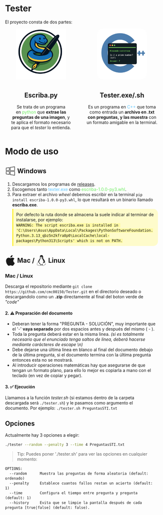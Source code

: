 # Tester
El proyecto consta de dos partes:
<div align="center" style="display: grid; grid-template-columns: 1fr 1fr; grid-template-rows: 1fr auto; justify-items: center; gap: 30px;">
  <img src="assets/logos/Escriba_logo.png" width="70%">
  <img src="assets/logos/Tester_logo.png" width="70%" style="background: rgb(255, 255, 255, 0.1); border-radius: 20px">
  <section>
    <h2 style="margin-top: 10px;">Escriba.py</h2>
    <p style="text-wrap: balance">Se trata de un programa en <span style="color:rgba(92, 233, 79, 0.88)">python</span> que <strong>extrae las preguntas de una imagen</strong>, y te aplica el formato necesario para que el <em>tester</em> lo entienda.</p>
  </section>
  <section>
    <h2 style="margin-top: 10px;">Tester.exe/.sh</h2>
    <p style="text-wrap: pretty">Es un programa en <span style="color:rgb(96, 197, 255)">C++</span> que toma como entrada un <strong>archivo en .txt con preguntas, y las muestra</strong> con un formato amigable en la terminal.</p>
  </setion>
</div>

# Modo de uso
<h2 style="display: flex; align-items: center; gap: 5px">
  <svg xmlns="http://www.w3.org/2000/svg" x="0px" y="0px" width=35px viewBox="0 0 50 50"><path fill="currentcolor" d="M 44.970703 4 A 1.0001 1.0001 0 0 0 44.851562 4.0117188 L 23.851562 7.1601562 A 1.0001 1.0001 0 0 0 23 8.1503906 L 23 23 A 1.0001 1.0001 0 0 0 24 24 L 45 24 A 1.0001 1.0001 0 0 0 46 23 L 46 5 A 1.0001 1.0001 0 0 0 44.970703 4 z M 44 6.1601562 L 44 22 L 25 22 L 25 9.0117188 L 44 6.1601562 z M 19.970703 7.75 A 1.0001 1.0001 0 0 0 19.851562 7.7617188 L 4.8515625 10.011719 A 1.0001 1.0001 0 0 0 4 11 L 4 23 A 1.0001 1.0001 0 0 0 5 24 L 20 24 A 1.0001 1.0001 0 0 0 21 23 L 21 8.75 A 1.0001 1.0001 0 0 0 19.970703 7.75 z M 19 9.9101562 L 19 22 L 6 22 L 6 11.861328 L 19 9.9101562 z M 5 26 A 1.0001 1.0001 0 0 0 4 27 L 4 39 A 1.0001 1.0001 0 0 0 4.8515625 39.988281 L 19.851562 42.238281 A 1.0001 1.0001 0 0 0 21 41.25 L 21 27 A 1.0001 1.0001 0 0 0 20 26 L 5 26 z M 24 26 A 1.0001 1.0001 0 0 0 23 27 L 23 41.849609 A 1.0001 1.0001 0 0 0 23.851562 42.839844 L 44.851562 45.988281 A 1.0001 1.0001 0 0 0 46 45 L 46 27 A 1.0001 1.0001 0 0 0 45 26 L 24 26 z M 6 28 L 19 28 L 19 40.089844 L 6 38.138672 L 6 28 z M 25 28 L 44 28 L 44 43.839844 L 25 40.988281 L 25 28 z"></path></svg>
  Windows
</h2>
<ol>
  <li>Descargamos los programas de <a style="text-decoration: underline" href="https://github.com/cmc00150/Tester/releases/tag/v1.0.0">releases</a>.</li>
  <li>Escogemos tanto <span style="color:rgb(96, 197, 255);">texter.exe</span> como <span style="color:rgba(92, 233, 79, 0.88);">escriba-1.0.0-py3.whl</span>.</li>
  <li>Para extraer el archivo <em>wheel</em> debemos escribir en la terminal <code>pip install escriba-1.0.0-py3.whl</code>, lo que resultará en un binario llamado <strong>escriba.exe</strong>.
  <section style="text-wrap: wrap; background: rgba(255, 239, 16, 0.21); border-radius: 0 15px 15px 0; margin-top: 5px; padding: 10px; border-left: solid 3px rgba(255, 239, 16);">Por defecto la ruta donde se almacena la suele indicar al terminar de instalarse, por ejemplo: <br><code style="background: rgba(255, 239, 16, 0.21)">WARNING: The script escriba.exe is installed in 'C:\Users\Asus\AppData\Local\Packages\PythonSoftwareFoundation.Python.3.13_qbz5n2kfra8p0\LocalCache\local-packages\Python313\Scripts' which is not on PATH.</code></section>
  </li>

</ol>
<h2 style="display: flex; align-items: center; gap: 5px; ">
  <svg role="img" viewBox="0 0 24 24" xmlns="http://www.w3.org/2000/svg" width="35px"><path fill="currentcolor" d="M12.152 6.896c-.948 0-2.415-1.078-3.96-1.04-2.04.027-3.91 1.183-4.961 3.014-2.117 3.675-.546 9.103 1.519 12.09 1.013 1.454 2.208 3.09 3.792 3.039 1.52-.065 2.09-.987 3.935-.987 1.831 0 2.35.987 3.96.948 1.637-.026 2.676-1.48 3.676-2.948 1.156-1.688 1.636-3.325 1.662-3.415-.039-.013-3.182-1.221-3.22-4.857-.026-3.04 2.48-4.494 2.597-4.559-1.429-2.09-3.623-2.324-4.39-2.376-2-.156-3.675 1.09-4.61 1.09zM15.53 3.83c.843-1.012 1.4-2.427 1.245-3.83-1.207.052-2.662.805-3.532 1.818-.78.896-1.454 2.338-1.273 3.714 1.338.104 2.715-.688 3.559-1.701"/></svg>
  Mac / 
  <svg role="img" viewBox="0 0 24 24" xmlns="http://www.w3.org/2000/svg" width=35px><path fill="currentcolor" d="M12.504 0c-.155 0-.315.008-.48.021-4.226.333-3.105 4.807-3.17 6.298-.076 1.092-.3 1.953-1.05 3.02-.885 1.051-2.127 2.75-2.716 4.521-.278.832-.41 1.684-.287 2.489a.424.424 0 00-.11.135c-.26.268-.45.6-.663.839-.199.199-.485.267-.797.4-.313.136-.658.269-.864.68-.09.189-.136.394-.132.602 0 .199.027.4.055.536.058.399.116.728.04.97-.249.68-.28 1.145-.106 1.484.174.334.535.47.94.601.81.2 1.91.135 2.774.6.926.466 1.866.67 2.616.47.526-.116.97-.464 1.208-.946.587-.003 1.23-.269 2.26-.334.699-.058 1.574.267 2.577.2.025.134.063.198.114.333l.003.003c.391.778 1.113 1.132 1.884 1.071.771-.06 1.592-.536 2.257-1.306.631-.765 1.683-1.084 2.378-1.503.348-.199.629-.469.649-.853.023-.4-.2-.811-.714-1.376v-.097l-.003-.003c-.17-.2-.25-.535-.338-.926-.085-.401-.182-.786-.492-1.046h-.003c-.059-.054-.123-.067-.188-.135a.357.357 0 00-.19-.064c.431-1.278.264-2.55-.173-3.694-.533-1.41-1.465-2.638-2.175-3.483-.796-1.005-1.576-1.957-1.56-3.368.026-2.152.236-6.133-3.544-6.139zm.529 3.405h.013c.213 0 .396.062.584.198.19.135.33.332.438.533.105.259.158.459.166.724 0-.02.006-.04.006-.06v.105a.086.086 0 01-.004-.021l-.004-.024a1.807 1.807 0 01-.15.706.953.953 0 01-.213.335.71.71 0 00-.088-.042c-.104-.045-.198-.064-.284-.133a1.312 1.312 0 00-.22-.066c.05-.06.146-.133.183-.198.053-.128.082-.264.088-.402v-.02a1.21 1.21 0 00-.061-.4c-.045-.134-.101-.2-.183-.333-.084-.066-.167-.132-.267-.132h-.016c-.093 0-.176.03-.262.132a.8.8 0 00-.205.334 1.18 1.18 0 00-.09.4v.019c.002.089.008.179.02.267-.193-.067-.438-.135-.607-.202a1.635 1.635 0 01-.018-.2v-.02a1.772 1.772 0 01.15-.768c.082-.22.232-.406.43-.533a.985.985 0 01.594-.2zm-2.962.059h.036c.142 0 .27.048.399.135.146.129.264.288.344.465.09.199.14.4.153.667v.004c.007.134.006.2-.002.266v.08c-.03.007-.056.018-.083.024-.152.055-.274.135-.393.2.012-.09.013-.18.003-.267v-.015c-.012-.133-.04-.2-.082-.333a.613.613 0 00-.166-.267.248.248 0 00-.183-.064h-.021c-.071.006-.13.04-.186.132a.552.552 0 00-.12.27.944.944 0 00-.023.33v.015c.012.135.037.2.08.334.046.134.098.2.166.268.01.009.02.018.034.024-.07.057-.117.07-.176.136a.304.304 0 01-.131.068 2.62 2.62 0 01-.275-.402 1.772 1.772 0 01-.155-.667 1.759 1.759 0 01.08-.668 1.43 1.43 0 01.283-.535c.128-.133.26-.2.418-.2zm1.37 1.706c.332 0 .733.065 1.216.399.293.2.523.269 1.052.468h.003c.255.136.405.266.478.399v-.131a.571.571 0 01.016.47c-.123.31-.516.643-1.063.842v.002c-.268.135-.501.333-.775.465-.276.135-.588.292-1.012.267a1.139 1.139 0 01-.448-.067 3.566 3.566 0 01-.322-.198c-.195-.135-.363-.332-.612-.465v-.005h-.005c-.4-.246-.616-.512-.686-.71-.07-.268-.005-.47.193-.6.224-.135.38-.271.483-.336.104-.074.143-.102.176-.131h.002v-.003c.169-.202.436-.47.839-.601.139-.036.294-.065.466-.065zm2.8 2.142c.358 1.417 1.196 3.475 1.735 4.473.286.534.855 1.659 1.102 3.024.156-.005.33.018.513.064.646-1.671-.546-3.467-1.089-3.966-.22-.2-.232-.335-.123-.335.59.534 1.365 1.572 1.646 2.757.13.535.16 1.104.021 1.67.067.028.135.06.205.067 1.032.534 1.413.938 1.23 1.537v-.043c-.06-.003-.12 0-.18 0h-.016c.151-.467-.182-.825-1.065-1.224-.915-.4-1.646-.336-1.77.465-.008.043-.013.066-.018.135-.068.023-.139.053-.209.064-.43.268-.662.669-.793 1.187-.13.533-.17 1.156-.205 1.869v.003c-.02.334-.17.838-.319 1.35-1.5 1.072-3.58 1.538-5.348.334a2.645 2.645 0 00-.402-.533 1.45 1.45 0 00-.275-.333c.182 0 .338-.03.465-.067a.615.615 0 00.314-.334c.108-.267 0-.697-.345-1.163-.345-.467-.931-.995-1.788-1.521-.63-.4-.986-.87-1.15-1.396-.165-.534-.143-1.085-.015-1.645.245-1.07.873-2.11 1.274-2.763.107-.065.037.135-.408.974-.396.751-1.14 2.497-.122 3.854a8.123 8.123 0 01.647-2.876c.564-1.278 1.743-3.504 1.836-5.268.048.036.217.135.289.202.218.133.38.333.59.465.21.201.477.335.876.335.039.003.075.006.11.006.412 0 .73-.134.997-.268.29-.134.52-.334.74-.4h.005c.467-.135.835-.402 1.044-.7zm2.185 8.958c.037.6.343 1.245.882 1.377.588.134 1.434-.333 1.791-.765l.211-.01c.315-.007.577.01.847.268l.003.003c.208.199.305.53.391.876.085.4.154.78.409 1.066.486.527.645.906.636 1.14l.003-.007v.018l-.003-.012c-.015.262-.185.396-.498.595-.63.401-1.746.712-2.457 1.57-.618.737-1.37 1.14-2.036 1.191-.664.053-1.237-.2-1.574-.898l-.005-.003c-.21-.4-.12-1.025.056-1.69.176-.668.428-1.344.463-1.897.037-.714.076-1.335.195-1.814.12-.465.308-.797.641-.984l.045-.022zm-10.814.049h.01c.053 0 .105.005.157.014.376.055.706.333 1.023.752l.91 1.664.003.003c.243.533.754 1.064 1.189 1.637.434.598.77 1.131.729 1.57v.006c-.057.744-.48 1.148-1.125 1.294-.645.135-1.52.002-2.395-.464-.968-.536-2.118-.469-2.857-.602-.369-.066-.61-.2-.723-.4-.11-.2-.113-.602.123-1.23v-.004l.002-.003c.117-.334.03-.752-.027-1.118-.055-.401-.083-.71.043-.94.16-.334.396-.4.69-.533.294-.135.64-.202.915-.47h.002v-.002c.256-.268.445-.601.668-.838.19-.201.38-.336.663-.336zm7.159-9.074c-.435.201-.945.535-1.488.535-.542 0-.97-.267-1.28-.466-.154-.134-.28-.268-.373-.335-.164-.134-.144-.333-.074-.333.109.016.129.134.199.2.096.066.215.2.36.333.292.2.68.467 1.167.467.485 0 1.053-.267 1.398-.466.195-.135.445-.334.648-.467.156-.136.149-.267.279-.267.128.016.034.134-.147.332a8.097 8.097 0 01-.69.468zm-1.082-1.583V5.64c-.006-.02.013-.042.029-.05.074-.043.18-.027.26.004.063 0 .16.067.15.135-.006.049-.085.066-.135.066-.055 0-.092-.043-.141-.068-.052-.018-.146-.008-.163-.065zm-.551 0c-.02.058-.113.049-.166.066-.047.025-.086.068-.14.068-.05 0-.13-.02-.136-.068-.01-.066.088-.133.15-.133.08-.031.184-.047.259-.005.019.009.036.03.03.05v.02h.003z"/></svg>
  Linux
</h2>

### Mac / Linux
Descarga el repositorio mediante `git clone https://github.com/cmc00150/Tester.git` en el directorio deseado o descargandolo como un **.zip** directamente al final del boton verde de _"code"_
#### 2. ⚠️ Preparación del documento
- Deberan tener la forma "PREGUNTA - SOLUCIÓN", muy importante que el '-' **vaya separado** por dos espacios antes y después del mismo ( - ).
- Toda la pregunta deberá estar en la misma linea. _(si es totalmente necesario que el enunciado tenga saltos de linea, deberá hacerse mediante carácteres de escape \n)_
- Debe dejarse una última linea en blanco al final del documento debajo de la última pregunta, si el documento termina con la última pregunta entonces esta no se mostrará.
- Al introducir operaciones matemáticas hay que asegurarse de que tengan un formato plano, para ello lo mejor es copiarla a mano con el teclado (en vez de copiar y pegar).
#### 3. ✅ Ejecución
Llamamos a la función _tester.sh_ (si estamos dentro de la carpeta descargada será `./tester.sh`) y le pasamos como argumento el documento. Por ejemplo: `./tester.sh PreguntasSTI.txt`
## Opciones

Actualmente hay 3 opciones a elegir:
```sh
./tester --random --penalty 3 --time 4 PreguntasSTI.txt
```
> Tip: Puedes poner './tester.sh' para ver las opciones en cualquier momento:
```
OPTIONS:
  --random      Muestra las preguntas de forma aleatoria (default: ordenado)
  --penalty     Establece cuantos fallos restan un acierto (default: 1)
  --time        Configura el tiempo entre pregunta y pregunta (default: 1)
  --history     Evita que se limpie la pantalla después de cada pregunta [true|false] (default: false).
```
